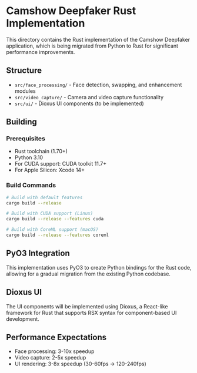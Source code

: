# Camshow Deepfaker Rust Implementation

This directory contains the Rust implementation of the Camshow Deepfaker application, which is being migrated from Python to Rust for significant performance improvements.

## Structure

- `src/face_processing/` - Face detection, swapping, and enhancement modules
- `src/video_capture/` - Camera and video capture functionality
- `src/ui/` - Dioxus UI components (to be implemented)

## Building

### Prerequisites

- Rust toolchain (1.70+)
- Python 3.10
- For CUDA support: CUDA toolkit 11.7+
- For Apple Silicon: Xcode 14+

### Build Commands

```bash
# Build with default features
cargo build --release

# Build with CUDA support (Linux)
cargo build --release --features cuda

# Build with CoreML support (macOS)
cargo build --release --features coreml
```

## PyO3 Integration

This implementation uses PyO3 to create Python bindings for the Rust code, allowing for a gradual migration from the existing Python codebase.

## Dioxus UI

The UI components will be implemented using Dioxus, a React-like framework for Rust that supports RSX syntax for component-based UI development.

## Performance Expectations

- Face processing: 3-10x speedup
- Video capture: 2-5x speedup
- UI rendering: 3-8x speedup (30-60fps → 120-240fps)
